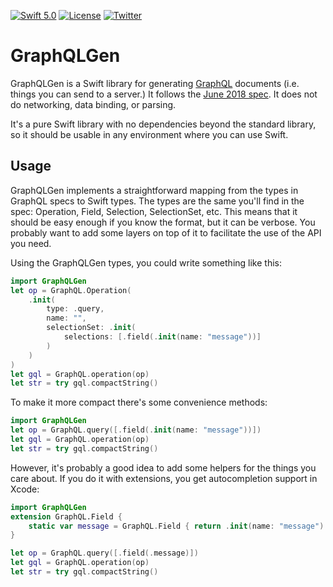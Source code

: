 [![Swift 5.0](https://img.shields.io/badge/swift-5.0-red.svg?style=flat)](https://developer.apple.com/swift)
[![License](https://img.shields.io/badge/license-Apache%202-blue.svg)](https://www.apache.org/licenses/LICENSE-2.0)
[![Twitter](https://img.shields.io/badge/twitter-@juripakaste-brightgreen.svg)](http://twitter.com/juripakaste)

# GraphQLGen

GraphQLGen is a Swift library for generating [GraphQL] documents (i.e. things you can send to a server.) It follows the [June 2018 spec]. It does not do networking, data binding, or parsing.

It's a pure Swift library with no dependencies beyond the standard library, so it should be usable in any environment where you can use Swift.

[GraphQL]: https://graphql.org
[June 2018 spec]: https://graphql.github.io/graphql-spec/June2018/

## Usage

GraphQLGen implements a straightforward mapping from the types in GraphQL specs to Swift types. The types are the same you'll find in the spec: Operation, Field, Selection, SelectionSet, etc. This means that it should be easy enough if you know the format, but it can be verbose. You probably want to add some layers on top of it to facilitate the use of the API you need.

Using the GraphQLGen types, you could write something like this:

```swift
import GraphQLGen
let op = GraphQL.Operation(
    .init(
        type: .query,
        name: "",
        selectionSet: .init(
            selections: [.field(.init(name: "message"))]
        )
    )
)
let gql = GraphQL.operation(op)
let str = try gql.compactString()
```

To make it more compact there's some convenience methods:

```swift
import GraphQLGen
let op = GraphQL.query([.field(.init(name: "message"))])
let gql = GraphQL.operation(op)
let str = try gql.compactString()
```

However, it's probably a good idea to add some helpers for the things you care about. If you do it with extensions, you get autocompletion support in Xcode:

```swift
import GraphQLGen
extension GraphQL.Field {
    static var message = GraphQL.Field { return .init(name: "message") }
}

let op = GraphQL.query([.field(.message)])
let gql = GraphQL.operation(op)
let str = try gql.compactString()
```
